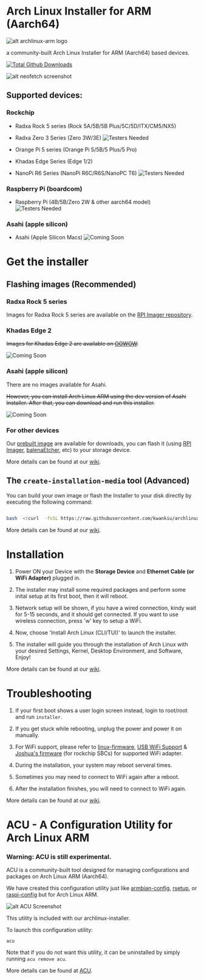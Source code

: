 # Arch Linux Installer for ARM (Aarch64)

![alt archlinux-arm logo](https://archlinuxarm.org/public/images/alarm.png)

a community-built Arch Linux Installer for ARM (Aarch64) based devices.

[![Total Github Downloads](https://img.shields.io/github/downloads/kwankiu/archlinux-installer/total.svg?&color=E95420&label=Total%20Downloads)](https://github.com/kwankiu/archlinux-installer/releases)

![alt neofetch screenshot](https://i.imgur.com/3ynZCthl.png)

## Supported devices:
### Rockchip
- Radxa Rock 5 series (Rock 5A/5B/5B Plus/5C/5D/ITX/CM5/NX5)
- Radxa Zero 3 Series (Zero 3W/3E)
![Testers Needed](https://img.shields.io/badge/Testers%20Needed-F44336)

- Orange Pi 5 series (Orange Pi 5/5B/5 Plus/5 Pro)
- Khadas Edge Series (Edge 1/2)
- NanoPi R6 Series (NanoPi R6C/R6S/NanoPC T6)
![Testers Needed](https://img.shields.io/badge/Testers%20Needed-F44336)

### Raspberry Pi (boardcom)
- Raspberry Pi (4B/5B/Zero 2W & other aarch64 model)
![Testers Needed](https://img.shields.io/badge/Testers%20Needed-F44336)
### Asahi (apple silicon)
- Asahi (Apple Silicon Macs)
![Coming Soon](https://img.shields.io/badge/Coming%20Soon-4CAF50)

# Get the installer

## Flashing images (Recommended)

### Radxa Rock 5 series

Images for Radxa Rock 5 series are available on the [RPI Imager repository](https://forum.radxa.com/t/i-made-a-community-images-repository-for-rpi-imager/20080).

### Khadas Edge 2

~~Images for Khadas Edge 2 are available on [OOWOW](https://docs.khadas.com/software/oowow/getting-started).~~

![Coming Soon](https://img.shields.io/badge/Coming%20Soon-4CAF50)

### Asahi (apple silicon)

There are no images available for Asahi.

~~However, you can install Arch Linux ARM using the dev version of Asahi Installer. After that, you can download and run this installer.~~

![Coming Soon](https://img.shields.io/badge/Coming%20Soon-4CAF50)

### For other devices
Our [prebuilt image](https://github.com/kwankiu/archlinux-installer/releases/latest) are available for downloads, you can flash it (using [RPI Imager](https://www.raspberrypi.com/software/), [balenaEtcher](https://etcher.balena.io/), etc) to your storage device.

  More details can be found at our [wiki](https://github.com/kwankiu/archlinux-installer/wiki/Get-the-installer).

## The `create-installation-media` tool (Advanced)

You can build your own image or flash the Installer to your disk directly by executing the following command:

```bash

bash  <(curl  -fsSL https://raw.githubusercontent.com/kwankiu/archlinux-installer/main/create-installation-media)

```

  More details can be found at our [wiki](https://github.com/kwankiu/archlinux-installer/wiki/Advanced).

# Installation

1. Power ON your Device with the **Storage Device** and **Ethernet Cable (or WiFi Adapter)** plugged in.

2. The installer may install some required packages and perform some inital setup at its first boot, then it will reboot.

3. Network setup will be shown, if you have a wired connection, kindy wait for 5-15 seconds, and it should get connected. If you want to use wireless connection, press 'w' key to setup a WiFi.

4. Now, choose 'Install Arch Linux (CLI/TUI)' to launch the installer.

5. The installer will guide you through the installation of Arch Linux with your desired Settings, Kernel, Desktop Environment, and Software, Enjoy!

More details can be found at our [wiki](https://github.com/kwankiu/archlinux-installer/wiki/Installation).

# Troubleshooting

1. If your first boot shows a user login screen instead, login to root/root and run `installer`.

2. If you get stuck while rebooting, unplug the power and power it on manually.

3. For WiFi support, please refer to [linux-firmware](https://git.kernel.org/pub/scm/linux/kernel/git/firmware/linux-firmware.git/), [USB WiFi Support](https://github.com/morrownr/USB-WiFi/blob/main/home/USB_WiFi_Adapters_that_are_supported_with_Linux_in-kernel_drivers.md) & [Joshua's firmware](https://github.com/Joshua-Riek/firmware) (for rockchip SBCs) for supported WiFi adapter.

4. During the installation, your system may reboot serveral times.

5. Sometimes you may need to connect to WiFi again after a reboot.

6. After the installation finishes, you will need to connect to WiFi again.

More details can be found at our [wiki](https://github.com/kwankiu/archlinux-installer/wiki/General#troubleshooting).

# ACU - A Configuration Utility for Arch Linux ARM
### Warning: ACU is still experimental.

ACU is a community-built tool designed for managing configurations and packages on Arch Linux ARM (Aarch64).

We have created this configuration utility just like [armbian-config](https://github.com/armbian/config), [rsetup](https://docs.radxa.com/en/radxa-os/rsetup/rsetup-tool), or [raspi-config](https://www.raspberrypi.com/documentation/computers/configuration.html) but for Arch Linux ARM.

![alt ACU Screenshot](https://i.imgur.com/DyaNIfv.png)

This utility is included with our archlinux-installer.

  To launch this configuration utility:

```
acu
```

Note that if you do not want this utility, it can be  uninstalled by simply running `acu remove acu`.

More details can be found at [ACU](https://github.com/kwankiu/acu).
